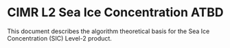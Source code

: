 # CIMR L2 Sea Ice Concentration ATBD

This document describes the algorithm theoretical basis for the Sea Ice Concentration (SIC) Level-2 product.


```{tableofcontents}
```

